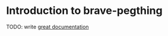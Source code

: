 # Introduction to brave-pegthing

TODO: write [great documentation](http://jacobian.org/writing/what-to-write/)

